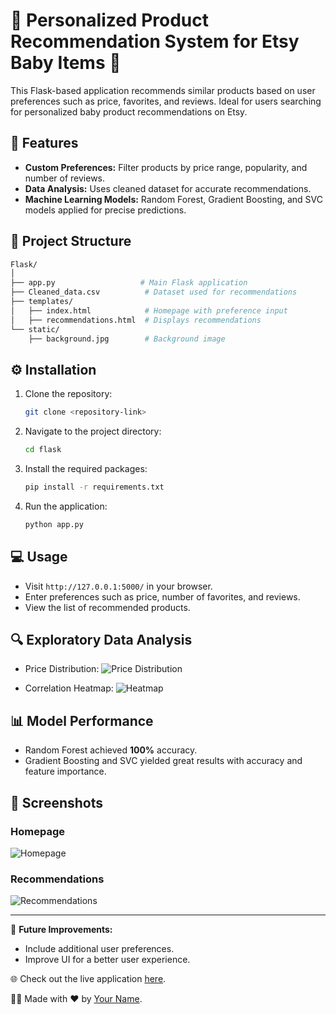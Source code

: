 
# 🛒 Personalized Product Recommendation System for Etsy Baby Items 🎁

This Flask-based application recommends similar products based on user preferences such as price, favorites, and reviews. Ideal for users searching for personalized baby product recommendations on Etsy.

## 🚀 Features
- **Custom Preferences:** Filter products by price range, popularity, and number of reviews.
- **Data Analysis:** Uses cleaned dataset for accurate recommendations.
- **Machine Learning Models:** Random Forest, Gradient Boosting, and SVC models applied for precise predictions.

## 📁 Project Structure
```bash
Flask/
│
├── app.py                   # Main Flask application
├── Cleaned_data.csv          # Dataset used for recommendations
├── templates/
│   ├── index.html            # Homepage with preference input
│   ├── recommendations.html  # Displays recommendations
└── static/
    ├── background.jpg        # Background image
```

## ⚙️ Installation

1. Clone the repository:
   ```bash
   git clone <repository-link>
   ```
2. Navigate to the project directory:
   ```bash
   cd flask
   ```
3. Install the required packages:
   ```bash
   pip install -r requirements.txt
   ```
4. Run the application:
   ```bash
   python app.py
   ```

## 💻 Usage
- Visit `http://127.0.0.1:5000/` in your browser.
- Enter preferences such as price, number of favorites, and reviews.
- View the list of recommended products.

## 🔍 Exploratory Data Analysis
- Price Distribution:
  ![Price Distribution](static/price_distribution.png)
  
- Correlation Heatmap:
  ![Heatmap](static/correlation_heatmap.png)

## 📊 Model Performance
- Random Forest achieved **100%** accuracy.
- Gradient Boosting and SVC yielded great results with accuracy and feature importance.

## 📸 Screenshots

### Homepage
![Homepage](static/homepage_screenshot.png)

### Recommendations
![Recommendations](static/recommendations_screenshot.png)

---

🌟 **Future Improvements:**
- Include additional user preferences.
- Improve UI for a better user experience.

🌐 Check out the live application [here](#).

👩‍💻 Made with ❤️ by [Your Name](#).
